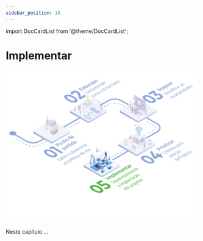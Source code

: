 ```yaml
---
sidebar_position: 10
---
```

import DocCardList from '@theme/DocCardList';

# Implementar
![Fluxo implantação IA - Entender](processo-implementar.svg)

Neste capítulo ...

<!-- <DocCardList /> 
Estou na dúvida se coloco os itens do capítulo aqui -->